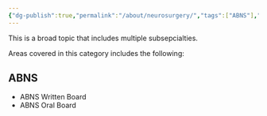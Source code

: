 ```yaml
---
{"dg-publish":true,"permalink":"/about/neurosurgery/","tags":["ABNS"],"created":"","updated":""}
---
```


This is a broad topic that includes multiple subsepcialties. 

Areas covered in this category includes the following:

## ABNS
- ABNS Written Board
- ABNS Oral Board